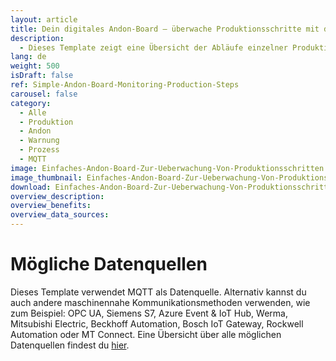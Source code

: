 ```yaml
---
layout: article
title: Dein digitales Andon-Board – überwache Produktionsschritte mit dem Lampensystem
description: 
  - Dieses Template zeigt eine Übersicht der Abläufe einzelner Produktionsschritte eines Auftrags. Ob bei den einzelnen Arbeitsschritten alles planmäßig läuft, wird mittels übersichtlicher Andon-Board Anzeige im typischen Ampelfarbschema angezeigt. Bei Störungen genügt ein kurzer Blick auf den Monitor und die „rote Lampe“ verrät ob und wo es ein Problem gibt. Das sorgt für Transparenz am Arbeitsplatz, steigert die Motivation und verkürzt Reaktionszeiten. Zusätzlich wird der Auftragsstatus in Echtzeit abgebildet.
lang: de
weight: 500
isDraft: false
ref: Simple-Andon-Board-Monitoring-Production-Steps
carousel: false
category:
  - Alle
  - Produktion
  - Andon
  - Warnung
  - Prozess
  - MQTT
image: Einfaches-Andon-Board-Zur-Ueberwachung-Von-Produktionsschritten.png
image_thumbnail: Einfaches-Andon-Board-Zur-Ueberwachung-Von-Produktionsschritten_thumbnail.png
download: Einfaches-Andon-Board-Zur-Ueberwachung-Von-Produktionsschritten.pbmx
overview_description:
overview_benefits:
overview_data_sources:
---
```

# Mögliche Datenquellen
Dieses Template verwendet MQTT als Datenquelle. Alternativ kannst du auch andere maschinennahe Kommunikationsmethoden verwenden, wie zum Beispiel: OPC UA, Siemens S7, Azure Event & IoT Hub, Werma, Mitsubishi Electric, Beckhoff Automation, Bosch IoT Gateway, Rockwell Automation oder MT Connect. Eine Übersicht über alle möglichen Datenquellen findest du [hier](https://peakboard.com/schnittstellen/).
